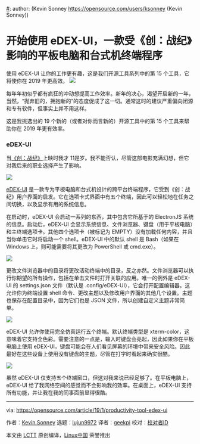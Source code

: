 [#]: collector: (lujun9972)
[#]: translator: (geekpi)
[#]: reviewer: ( )
[#]: publisher: ( )
[#]: url: ( )
[#]: subject: (Get started with eDEX-UI, a Tron-influenced terminal program for tablets and desktops)
[#]: via: (https://opensource.com/article/19/1/productivity-tool-edex-ui)
[#]: author: (Kevin Sonney https://opensource.com/users/ksonney (Kevin Sonney))

开始使用 eDEX-UI，一款受《创：战纪》影响的平板电脑和台式机终端程序
======
使用 eDEX-UI 让你的工作更有趣，这是我们开源工具系列中的第 15 个工具，它将使你在 2019 年更高效。
![](https://opensource.com/sites/default/files/styles/image-full-size/public/lead-images/button_push_open_keyboard_file_organize.png?itok=KlAsk1gx)

每年年初似乎都有疯狂的冲动想提高工作效率。新年的决心，渴望开启新的一年，当然，“抛弃旧的，拥抱新的”的态度促成了这一切。通常这时的建议严重偏向闭源和专有软件，但事实上并不用这样。

这是我挑选出的 19 个新的（或者对你而言新的）开源工具中的第 15 个工具来帮助你在 2019 年更有效率。

### eDEX-UI

当[《创：战纪》][1]上映时我才 11是岁。我不能否认，尽管这部电影充满幻想，但它对我后来的职业选择产生了影响。

![](https://opensource.com/sites/default/files/uploads/edex-ui-1.png)

[eDEX-UI][2] 是一款专为平板电脑和台式机设计的跨平台终端程序，它受到《创：战纪》用户界面的启发。它在选项卡式界面中有五个终端，因此可以轻松地在任务之间切换，以及显示有用的系统信息。

在启动时，eDEX-UI 会启动一系列的东西，其中包含它所基于的 ElectronJS 系统的信息。启动后，eDEX-UI 会显示系统信息、文件浏览器、键盘（用于平板电脑）和主终端选项卡。其他四个选项卡（被标记为 EMPTY）没有加载任何内容，并且当你单击它时将启动一个 shell。eDEX-UI 中的默认 shell 是 Bash（如果在 Windows 上，则可能需要将其更改为 PowerShell 或 cmd.exe）。

![](https://opensource.com/sites/default/files/uploads/edex-ui-2.png)

更改文件浏览器中的目录将更改活动终端中的目录，反之亦然。文件浏览器可以执行你期望的所有操作，包括在单击文件时打开关联的应用。唯一的例外是 eDEX-UI 的 settings.json 文件（默认是 .config/eDEX-UI），它会打开配置编辑器。这允许你为终端设置 shell 命令、更改主题以及修改用户界面的其他几个设置。主题也保存在配置目录中，因为它们也是 JSON 文件，所以创建自定义主题非常简单。

![](https://opensource.com/sites/default/files/uploads/edex-ui-3.png)

eDEX-UI 允许你使用完全仿真运行五个终端。默认终端类型是 xterm-color，这意味着它支持全色彩。需要注意的一点是，输入时键盘会亮起，因此如果你在平板电脑上使用 eDEX-UI，键盘可能会在人们看见屏幕的环境中带来安全风险。因此最好在这些设备上使用没有键盘的主题，尽管在打字时看起来确实很酷。

![](https://opensource.com/sites/default/files/uploads/edex-ui-4.png)

虽然 eDEX-UI 仅支持五个终端窗口，但这对我来说已经足够了。在平板电脑上，eDEX-UI 给了我网络空间的感觉而不会影响我的效率。在桌面上，eDEX-UI 支持所有功能，并让我在我的同事面前显得很酷。

--------------------------------------------------------------------------------

via: https://opensource.com/article/19/1/productivity-tool-edex-ui

作者：[Kevin Sonney][a]
选题：[lujun9972][b]
译者：[geekpi](https://github.com/geekpi)
校对：[校对者ID](https://github.com/校对者ID)

本文由 [LCTT](https://github.com/LCTT/TranslateProject) 原创编译，[Linux中国](https://linux.cn/) 荣誉推出

[a]: https://opensource.com/users/ksonney (Kevin Sonney)
[b]: https://github.com/lujun9972
[1]: https://en.wikipedia.org/wiki/Tron
[2]: https://github.com/GitSquared/edex-ui
